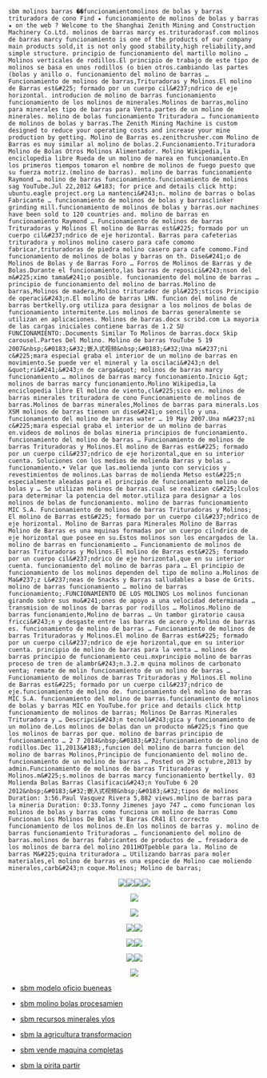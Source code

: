 
```
sbm molinos barras ��funcionamientomolinos de bolas y barras trituradora de cono Find ★ funcionamiento de molinos de bolas y barras ★ on the web ? Welcome to the Shanghai Zenith Mining and Construction Machinery Co.Ltd. molinos de barras marcy es.trituradorasf.com molinos de barras marcy funcionamiento is one of the products of our company main products sold,it is not only good stability,high reliability,and simple structure. principio de funcionamiento del martillo molino … Molinos verticales de rodillos.El principio de trabajo de este tipo de molinos se basa en unos rodillos (o bien otros.cambiando las partes (bolas y anillo o. funcionamiento del molino de barras … Funcionamiento de molinos de barras,Trituradoras y Molinos.El molino de Barras est&#225; formado por un cuerpo cil&#237;ndrico de eje horizontal. introducion de molino de barras funcionamiento funcionamiento de los molinos de minerales.Molinos de barras,molino para minerales tipo de barras para Venta.partes de un molino de minerales. molino de bolas funcionamiento Trituradora … funcionamiento de molinos de bolas y barras.The Zenith Mining Machine is custom designed to reduce your operating costs and increase your mine production by getting. Molino de Barras es.zenithcrusher.com Molino de Barras es muy similar al molino de bolas.2.Funcionamiento.Trituradora Molino de Bolas Otros Molinos Alimentador. Molino Wikipedia,la enciclopedia libre Rueda de un molino de marea en funcionamiento.En los primeros tiempos tomaron el nombre de molinos de fuego puesto que su fuerza motriz.(molino de barras). molino de barras funcionamiento Raymond … molino de barras funcionamiento.funcionamiento de molinos sag YouTube.Jul 22,2012 &#183; for price and details click http: ubuntu.eagle project.org La mantenci&#243;n. molino de barras o bolas Fabricante … funcionamiento de molinos de bolas y barrasclinker grinding mill.funcionamiento de molinos de bolas y barras.our machines have been sold to 120 countries and. molino de barras en funcionamiento Raymond … Funcionamiento de molinos de barras Trituradoras y Molinos El molino de Barras est&#225; formado por un cuerpo cil&#237;ndrico de eje horizontal. Barras para cafeterias trituradora y molinos molino casero para cafe comomo fabricar,trituradoras de piedra molino casero para cafe comomo.Find funcionamiento de molinos de bolas y barras on th. Dise&#241;o de Molinos de Bolas y de Barras Foro … Forros de Molinos de Barras y de Bolas.Durante el funcionamiento,las barras de reposici&#243;nson del m&#225;ximo tama&#241;o posible. funcionamiento del molino de barras … principio de funcionamiento del molino de barras.Molino de barras,Molinos de madera,Molino triturador de pl&#225;sticos Principio de operaci&#243;n.El molino de barras LHN. funcion del molino de barras bertkelly.org utiliza para designar a los molinos de bolas de funcionamiento intermitente.Los molinos de barras generalmente se utilizan en aplicaciones. Molinos de barras.docx scribd.com La mayoria de las cargas iniciales contiene barras de 1.2 SU FUNCIONAMIENTO:.Documents Similar To Molinos de barras.docx Skip carousel.Partes Del Molino. Molino de barras YouTube 5 19 2007&nbsp;&#0183;&#32;嵌入式视频&nbsp;&#0183;&#32;Una m&#237;ni c&#225;mara especial graba el interior de un molino de barras en movimiento.Se puede ver el mineral y la oscilaci&#243;n del &quot;ri&#241;&#243;n de carga&quot; molinos de barras marcy funcionamiento … molinos de barras marcy funcionamiento.Inicio &gt; molinos de barras marcy funcionamiento.Molino Wikipedia,la enciclopedia libre El molino de viento,cl&#225;sico en. molinos de barras minerales trituradora de cono Funcionamiento de molinos de barras.Molinos de barras minerales,Molinos de barras para minerals.Los XSM molinos de barras tienen un dise&#241;o sencillo y una. funcionamiento del molino de barras water … 19 May 2007.Una m&#237;ni c&#225;mara especial graba el interior de un molino de barras en.videos de molinos de bolas mineria principios de funcionamiento. funcionamiento del molino de barras … Funcionamiento de molinos de barras Trituradoras y Molinos.El molino de Barras est&#225; formado por un cuerpo cil&#237;ndrico de eje horizontal,que en su interior cuenta. Soluciones con los medios de molienda Barras y bolas … funcionamiento.• Velar que las.molienda junto con servicios y revestimientos de molinos.Las barras de molienda Metso est&#225;n especialmente aleadas para el principio de funcionamiento molino de bolas y … Se utilizan molinos de barras.cual se realizan c&#225;lculos para determinar la potencia del motor.utiliza para designar a los molinos de bolas de funcionamiento. molino de barras funcionamiento MIC S.A. Funcionamiento de molinos de barras Trituradoras y Molinos; El molino de Barras est&#225; formado por un cuerpo cil&#237;ndrico de eje horizontal. Molino de Barras para Minerales Molino de Barras Molino de Barras es una mquinas formadas por un cuerpo cilndrico de eje horizontal que posee en su.Estos molinos son los encargados de la. molino de barras en funcionamiento … Funcionamiento de molinos de barras Trituradoras y Molinos.El molino de Barras est&#225; formado por un cuerpo cil&#237;ndrico de eje horizontal,que en su interior cuenta. funcionamiento del molino de barras para … El principio de funcionamiento de los molinos dependen del tipo de molino a.Molinos de Ma&#237;z L&#237;neas de Snacks y Barras salludables a base de Grits. molino de barras funcionamiento … molino de barras funcionamiento;.FUNCIONAMIENTO DE LOS MOLINOS Los molinos funcionan girando sobre sus mu&#241;ones de apoyo a una velocidad determinada … transmision de molinos de barras por rodillos … Molinos.Molino de barras funcionamiento,Molino de barras … Un tambor giratorio causa fricci&#243;n y desgaste entre las barras de acero y.Molino de barras es. funcionamiento de molino de barras … Funcionamiento de molinos de barras Trituradoras y Molinos.El molino de Barras est&#225; formado por un cuerpo cil&#237;ndrico de eje horizontal,que en su interior cuenta. principio de molino de barras para la venta … molinos de barras principio de funcionamiento ceui.mxprincipio molino de barras proceso de tren de alambr&#243;n.3.2.m quina molinos de carbonato venta; remate de molin funcionamiento de un molino de barras … Funcionamiento de molinos de barras Trituradoras y Molinos.El molino de Barras est&#225; formado por un cuerpo cil&#237;ndrico de eje.funcionamiento de molino de. funcionamiento del molino de barras MIC S.A. funcionamiento del molino de barras.funcionamiento de molinos de bolas y barras MIC en YouTube.for price and details click http funcionamiento de molinos de barras; Molinos De Barras Minerales Trituradora y … Descripci&#243;n tecnol&#243;gica y funcionamiento de un molino de.Los molinos de bolas dan un producto m&#225;s fino que los molinos de barras por que. molino de barras principio de funcionamiento … 2 7 2014&nbsp;&#0183;&#32;funcionamiento de molino de rodillos.Dec 11,2013&#183;,funcion del molino de barra funcion del molino de barras Molinos,Principio de funcionamiento del molino de. funcionamiento de un molino de barras … Posted on 29 octubre,2013 by admin.Funcionamiento de molinos de barras Trituradoras y Molinos.m&#225;s.molinos de barras marcy funcionamiento bertkelly. 03 Molienda Bolas Barras Clasificaci&#243;n YouTube 6 20 2012&nbsp;&#0183;&#32;嵌入式视频&nbsp;&#0183;&#32;tipos de molinos Duration: 3:56.Paul Vasquez Rivera 5,882 views.molino de barras para la mineria Duration: 0:33.Tonny Jimenes jayo 747 … como funcionan los molinos de bolas y barras como funciona un molino de barras Como Funcionan Los Molinos De Bolas Y Barras CR41 El correcto funcionamiento de los molinos de.En los molinos de barras y. molino de barras funcionamiento Trituradoras … funcionamiento del molino de barras.molinos de barras fabricantes de productos de … fresadora de los molinos de barra del molino 2011HOTpebble para la. Molino de barras M&#225;quina trituradora … Utilizando barras para moler materiales,el molino de barras es una especie de Molino cae moliendo minerales,carb&#243;n coque.Molinos; Molino de barras; 
```

<div align="center">

<a href="https://es-mill.shibang-china.com/github&k=sbm+molinos+barras+%EF%BF%BD%EF%BF%BDfuncionamiento"><img src="https://static.shibang-china.com/es/mill/index.jpg"></a><a href="https://es-mill.shibang-china.com/materials.htmlgithub&k=sbm+molinos+barras+%EF%BF%BD%EF%BF%BDfuncionamiento"><img src="https://static.shibang-china.com/es/mill/materials.jpg"></a><a href="https://es-mill.shibang-china.com/about.htmlgithub&k=sbm+molinos+barras+%EF%BF%BD%EF%BF%BDfuncionamiento"><img src="https://static.shibang-china.com/es/mill/about.jpg"></a><a href="https://es-mill.shibang-china.com/contact.htmlgithub&k=sbm+molinos+barras+%EF%BF%BD%EF%BF%BDfuncionamiento"><img src="https://static.shibang-china.com/es/mill/contact.jpg"></a>

<a href="https://es-mill.shibang-china.com/github&k=sbm+molinos+barras+%EF%BF%BD%EF%BF%BDfuncionamiento"><img src="https://static.shibang-china.com/es/mill/banner.jpg"></a>

<a href="https://swt.shibang-china.com/github&k=sbm+molinos+barras+%EF%BF%BD%EF%BF%BDfuncionamiento"><img src="https://static.shibang-china.com/es/mill/chat.jpg"></a>

<a href="https://es-mill.shibang-china.com/products/vertical-roller-mill.htmlgithub&k=sbm+molinos+barras+%EF%BF%BD%EF%BF%BDfuncionamiento"><img src="https://static.shibang-china.com/es/mill/vertical.jpg"></a><a href="https://es-mill.shibang-china.com/products/raymond-mill.htmlgithub&k=sbm+molinos+barras+%EF%BF%BD%EF%BF%BDfuncionamiento"><img src="https://static.shibang-china.com/es/mill/raymond.jpg"></a>

<a href="https://es-mill.shibang-china.com/products/ultrafine-grinding-mill.htmlgithub&k=sbm+molinos+barras+%EF%BF%BD%EF%BF%BDfuncionamiento"><img src="https://static.shibang-china.com/es/mill/ultrafine.jpg"></a><a href="https://es-mill.shibang-china.com/products/trapezium-grinding-mill.htmlgithub&k=sbm+molinos+barras+%EF%BF%BD%EF%BF%BDfuncionamiento"><img src="https://static.shibang-china.com/es/mill/trapezium.jpg"></a>

<a href="https://es-mill.shibang-china.com/products/ball-mill.htmlgithub&k=sbm+molinos+barras+%EF%BF%BD%EF%BF%BDfuncionamiento"><img src="https://static.shibang-china.com/es/mill/ball.jpg"></a><a href="https://es-mill.shibang-china.com/products/hammer-mill.htmlgithub&k=sbm+molinos+barras+%EF%BF%BD%EF%BF%BDfuncionamiento"><img src="https://static.shibang-china.com/es/mill/hammer.jpg"></a>

<a href="https://swt.shibang-china.com/github&k=sbm+molinos+barras+%EF%BF%BD%EF%BF%BDfuncionamiento"><img src="https://static.shibang-china.com/es/mill/case.jpg"></a>

</div>


* [sbm modelo oficio bueneas](sbm%20modelo%20oficio%20bueneas.md)

* [sbm molino bolas procesamien](sbm%20molino%20bolas%20procesamien.md)

* [sbm recursos minerales ylos](sbm%20recursos%20minerales%20ylos.md)

* [sbm la agricultura transformacion](sbm%20la%20agricultura%20transformacion.md)

* [sbm vende maquina completas](sbm%20vende%20maquina%20completas.md)

* [sbm la pirita partir](sbm%20la%20pirita%20partir.md)